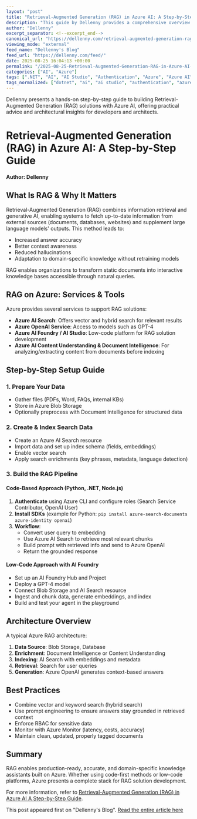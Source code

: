 ```yaml
---
layout: "post"
title: "Retrieval-Augmented Generation (RAG) in Azure AI: A Step-by-Step Guide"
description: "This guide by Dellenny provides a comprehensive overview of implementing Retrieval-Augmented Generation (RAG) solutions on Microsoft Azure. It explains RAG concepts, details Azure's relevant AI and search services, covers both code-first and low-code approaches, presents an architectural overview, and outlines practical best practices for production scenarios."
author: "Dellenny"
excerpt_separator: <!--excerpt_end-->
canonical_url: "https://dellenny.com/retrieval-augmented-generation-rag-in-azure-ai-a-step-by-step-guide/"
viewing_mode: "external"
feed_name: "Dellenny's Blog"
feed_url: "https://dellenny.com/feed/"
date: 2025-08-25 16:04:13 +00:00
permalink: "/2025-08-25-Retrieval-Augmented-Generation-RAG-in-Azure-AI-A-Step-by-Step-Guide.html"
categories: ["AI", "Azure"]
tags: [".NET", "AI", "AI Studio", "Authentication", "Azure", "Azure AI", "Azure AI Content Understanding", "Azure AI Foundry", "Azure AI Search", "Azure Monitor", "Azure OpenAI Service", "Blob Storage", "Document Intelligence", "GPT 4", "Indexing", "Node.js", "Posts", "Prompt Engineering", "Python", "RAG", "RBAC", "Retrieval Augmented Generation", "SDK", "Semantic Ranking", "Vector Search"]
tags_normalized: ["dotnet", "ai", "ai studio", "authentication", "azure", "azure ai", "azure ai content understanding", "azure ai foundry", "azure ai search", "azure monitor", "azure openai service", "blob storage", "document intelligence", "gpt 4", "indexing", "nodedotjs", "posts", "prompt engineering", "python", "rag", "rbac", "retrieval augmented generation", "sdk", "semantic ranking", "vector search"]
---
```


Dellenny presents a hands-on step-by-step guide to building Retrieval-Augmented Generation (RAG) solutions with Azure AI, offering practical advice and architectural insights for developers and architects.<!--excerpt_end-->

# Retrieval-Augmented Generation (RAG) in Azure AI: A Step-by-Step Guide

**Author: Dellenny**

## What Is RAG & Why It Matters

Retrieval-Augmented Generation (RAG) combines information retrieval and generative AI, enabling systems to fetch up-to-date information from external sources (documents, databases, websites) and supplement large language models' outputs. This method leads to:

- Increased answer accuracy
- Better context awareness
- Reduced hallucinations
- Adaptation to domain-specific knowledge without retraining models

RAG enables organizations to transform static documents into interactive knowledge bases accessible through natural queries.

## RAG on Azure: Services & Tools

Azure provides several services to support RAG solutions:

- **Azure AI Search**: Offers vector and hybrid search for relevant results
- **Azure OpenAI Service**: Access to models such as GPT-4
- **Azure AI Foundry / AI Studio**: Low-code platform for RAG solution development
- **Azure AI Content Understanding & Document Intelligence**: For analyzing/extracting content from documents before indexing

## Step-by-Step Setup Guide

### 1. Prepare Your Data

- Gather files (PDFs, Word, FAQs, internal KBs)
- Store in Azure Blob Storage
- Optionally preprocess with Document Intelligence for structured data

### 2. Create & Index Search Data

- Create an Azure AI Search resource
- Import data and set up index schema (fields, embeddings)
- Enable vector search
- Apply search enrichments (key phrases, metadata, language detection)

### 3. Build the RAG Pipeline

#### Code-Based Approach (Python, .NET, Node.js)

1. **Authenticate** using Azure CLI and configure roles (Search Service Contributor, OpenAI User)
2. **Install SDKs** (example for Python: `pip install azure-search-documents azure-identity openai`)
3. **Workflow**:
    - Convert user query to embedding
    - Use Azure AI Search to retrieve most relevant chunks
    - Build prompt with retrieved info and send to Azure OpenAI
    - Return the grounded response

#### Low-Code Approach with AI Foundry

- Set up an AI Foundry Hub and Project
- Deploy a GPT-4 model
- Connect Blob Storage and AI Search resource
- Ingest and chunk data, generate embeddings, and index
- Build and test your agent in the playground

## Architecture Overview

A typical Azure RAG architecture:

1. **Data Source**: Blob Storage, Database
2. **Enrichment**: Document Intelligence or Content Understanding
3. **Indexing**: AI Search with embeddings and metadata
4. **Retrieval**: Search for user queries
5. **Generation**: Azure OpenAI generates context-based answers

## Best Practices

- Combine vector and keyword search (hybrid search)
- Use prompt engineering to ensure answers stay grounded in retrieved context
- Enforce RBAC for sensitive data
- Monitor with Azure Monitor (latency, costs, accuracy)
- Maintain clean, updated, properly tagged documents

## Summary

RAG enables production-ready, accurate, and domain-specific knowledge assistants built on Azure. Whether using code-first methods or low-code platforms, Azure presents a complete stack for RAG solution development.

For more information, refer to [Retrieval-Augmented Generation (RAG) in Azure AI A Step-by-Step Guide](https://dellenny.com/retrieval-augmented-generation-rag-in-azure-ai-a-step-by-step-guide/).

This post appeared first on "Dellenny's Blog". [Read the entire article here](https://dellenny.com/retrieval-augmented-generation-rag-in-azure-ai-a-step-by-step-guide/)
